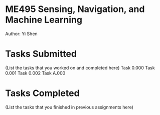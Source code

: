 # ME495 Sensing, Navigation, and Machine Learning
Author: Yi Shen
# Tasks Submitted
(List the tasks that you worked on and completed here)
Task 0.000
Task 0.001
Task 0.002
Task A.000
# Tasks Completed
(List the tasks that you finished in previous assignments here)
